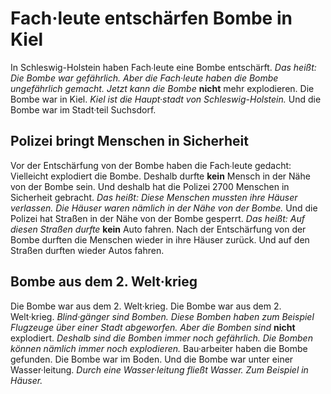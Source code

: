# Fach·leute entschärfen Bombe in Kiel

In Schleswig-Holstein haben Fach∙leute eine Bombe entschärft. *Das heißt:* 
*Die Bombe war gefährlich.* 
*Aber die Fach·leute haben die Bombe ungefährlich gemacht.* 
*Jetzt kann die Bombe* **nicht** mehr explodieren. Die Bombe war in Kiel. 
*Kiel ist die Haupt·stadt von Schleswig-Holstein.* Und die Bombe war im Stadt·teil Suchsdorf. 

## Polizei bringt Menschen in Sicherheit
Vor der Entschärfung von der Bombe haben die Fach∙leute gedacht: Vielleicht explodiert die Bombe. Deshalb durfte **kein** Mensch in der Nähe von der Bombe sein. Und deshalb hat die Polizei 2700 Menschen in Sicherheit gebracht. *Das heißt:* 
*Diese Menschen mussten ihre Häuser verlassen.* 
*Die Häuser waren nämlich in der Nähe von der Bombe.* Und die Polizei hat Straßen in der Nähe von der Bombe gesperrt. *Das heißt:* 
*Auf diesen Straßen durfte* **kein** Auto fahren. Nach der Entschärfung von der Bombe durften die Menschen wieder in ihre Häuser zurück. Und auf den Straßen durften wieder Autos fahren. 

## Bombe aus dem 2. Welt·krieg
Die Bombe war aus dem 2. Welt·krieg. Die Bombe war aus dem 2. Welt·krieg. 
*Blind·gänger sind Bomben.* 
*Diese Bomben haben zum Beispiel Flugzeuge über einer Stadt abgeworfen.* 
*Aber die Bomben sind* **nicht** explodiert. 
*Deshalb sind die Bomben immer noch gefährlich.* 
*Die Bomben können nämlich immer noch explodieren.* Bau·arbeiter haben die Bombe gefunden. Die Bombe war im Boden. Und die Bombe war unter einer Wasser·leitung. 
*Durch eine Wasser·leitung fließt Wasser.* 
*Zum Beispiel in Häuser.* 
